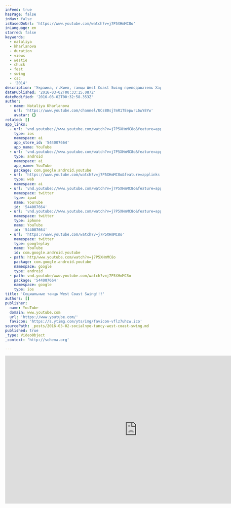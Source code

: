 ```yaml
---
inFeed: true
hasPage: false
inNav: false
isBasedOnUrl: 'https://www.youtube.com/watch?v=j7P5XHmMC8o'
inLanguage: en
starred: false
keywords:
  - nataliya
  - kharlanova
  - duration
  - views
  - westie
  - chuck
  - fest
  - swing
  - csc
  - '2014'
description: 'Украина, г.Киев, танцы West Coast Swing преподаватель Харланова Наталья, тел. 067-739-57-21'
datePublished: '2016-03-02T00:33:15.087Z'
dateModified: '2016-03-02T00:32:58.353Z'
author:
  - name: Nataliya Kharlanova
    url: 'https://www.youtube.com/channel/UCs80sj7mR1TEepwrL6wY8Yw'
    avatar: {}
related: []
app_links:
  - url: 'vnd.youtube://www.youtube.com/watch?v=j7P5XHmMC8o&feature=applinks'
    type: ios
    namespace: ai
    app_store_id: '544007664'
    app_name: YouTube
  - url: 'vnd.youtube://www.youtube.com/watch?v=j7P5XHmMC8o&feature=applinks'
    type: android
    namespace: ai
    app_name: YouTube
    package: com.google.android.youtube
  - url: 'https://www.youtube.com/watch?v=j7P5XHmMC8o&feature=applinks'
    type: web
    namespace: ai
  - url: 'vnd.youtube://www.youtube.com/watch?v=j7P5XHmMC8o&feature=applinks'
    namespace: twitter
    type: ipad
    name: YouTube
    id: '544007664'
  - url: 'vnd.youtube://www.youtube.com/watch?v=j7P5XHmMC8o&feature=applinks'
    namespace: twitter
    type: iphone
    name: YouTube
    id: '544007664'
  - url: 'https://www.youtube.com/watch?v=j7P5XHmMC8o'
    namespace: twitter
    type: googleplay
    name: YouTube
    id: com.google.android.youtube
  - path: http/www.youtube.com/watch?v=j7P5XHmMC8o
    package: com.google.android.youtube
    namespace: google
    type: android
  - path: vnd.youtube/www.youtube.com/watch?v=j7P5XHmMC8o
    package: '544007664'
    namespace: google
    type: ios
title: 'Социальные танцы West Coast Swing!!!'
authors: []
publisher:
  name: YouTube
  domain: www.youtube.com
  url: 'https://www.youtube.com/'
  favicon: 'https://s.ytimg.com/yts/img/favicon-vflz7uhzw.ico'
sourcePath: _posts/2016-03-02-socialnye-tancy-west-coast-swing.md
published: true
_type: VideoObject
_context: 'http://schema.org'

---
```

<iframe src="https://cdn.embedly.com/widgets/media.html?src=https%3A%2F%2Fwww.youtube.com%2Fembed%2Fj7P5XHmMC8o%3Ffeature%3Doembed&amp;url=https%3A%2F%2Fwww.youtube.com%2Fwatch%3Fv%3Dj7P5XHmMC8o&amp;image=https%3A%2F%2Fi.ytimg.com%2Fvi%2Fj7P5XHmMC8o%2Fhqdefault.jpg&amp;key=b7d04c9b404c499eba89ee7072e1c4f7&amp;type=text%2Fhtml&amp;schema=youtube" width="854" height="480" scrolling="no" frameborder="0" allowfullscreen="allowfullscreen" style=""></iframe>